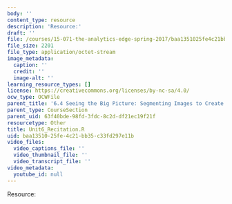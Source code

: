 ```yaml
---
body: ''
content_type: resource
description: 'Resource:'
draft: ''
file: /courses/15-071-the-analytics-edge-spring-2017/baa1351025fe4c21bb35c33fd297e11b_Unit6_Recitation.R
file_size: 2201
file_type: application/octet-stream
image_metadata:
  caption: ''
  credit: ''
  image-alt: ''
learning_resource_types: []
license: https://creativecommons.org/licenses/by-nc-sa/4.0/
ocw_type: OCWFile
parent_title: '6.4 Seeing the Big Picture: Segmenting Images to Create Data  (Recitation)'
parent_type: CourseSection
parent_uid: 63f40bde-98fd-3fdc-8c2d-df21ec19f21f
resourcetype: Other
title: Unit6_Recitation.R
uid: baa13510-25fe-4c21-bb35-c33fd297e11b
video_files:
  video_captions_file: ''
  video_thumbnail_file: ''
  video_transcript_file: ''
video_metadata:
  youtube_id: null
---
```

Resource: